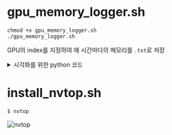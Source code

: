 # gpu_memory_logger.sh

```shell
chmod +x gpu_memory_logger.sh
./gpu_memory_logger.sh
```

GPU의 index를 지정하여 매 시간마다의 메모리를 `.txt`로 저장

<details>
<summary>
시각화를 위한 python 코드
</summary>

```python monitoring.py
import time
from glob import glob
import pandas as pd
import numpy as np
import matplotlib.pyplot as plt


def set_start_time(tar):
    for tmp in tar:
        data = pd.read_csv(tmp).to_numpy()
        try:
            mst = min(mst, np.datetime64(data[0,0]))
        except:
            mst = np.datetime64(data[0,0])
    return mst

def ts2rt(data, start_time):
    timestamps = [np.datetime64(ts) for ts in data[:, 0]]
    return [(ts - start_time) / np.timedelta64(1, 's') for ts in timestamps]

def renewal(pos, start_time):
    data = pd.read_csv(pos).to_numpy()
    x = ts2rt(data, start_time)
    y = data[:, 1]
    plt.plot(x, y, linewidth=2, label=pos.split('/')[-1].split('.')[0].upper())
    return x

def init_plt():
    plt.figure(figsize=(15, 10))
    plt.grid(True)
    plt.xlabel('Time [sec]')
    plt.ylabel('GPU Memory [MiB]')

def done_plt(THRESHOLD):
    plt.ylim([-10, THRESHOLD + THRESHOLD/20])
    plt.legend()
    plt.savefig('tmp.png', dpi=100, bbox_inches='tight')
    plt.close('all')

def main(tar, mst):
    THRESHOLD = 32768
    init_plt()
    x = []
    for tmp in tar:
        x_ = renewal(tmp, mst)
        if len(x) < len(x_):
            x = x_
    plt.plot(x, np.ones(len(x)) * THRESHOLD, linewidth=3, label='THRESHOLD')
    done_plt(THRESHOLD)

if __name__ == "__main__":
    plt.rcParams['font.size'] = 20
    plt.rcParams['font.family'] = 'Times New Roman'

    tar = glob("gpu_memory_usage_*.txt")
    tar.sort()

    mst = set_start_time(tar)

    while True:
        main(tar, mst)
        time.sleep(1)
```
![tmp](https://github.com/Zerohertz/Zerohertz/assets/42334717/fd0c75ee-e627-4131-852e-cef87be8fc7e)
</details>

# install_nvtop.sh

```sh
$ nvtop
```

![nvtop](https://github-production-user-asset-6210df.s3.amazonaws.com/42334717/272454733-b4f40f53-c485-4838-8424-ce54373d7e81.png)